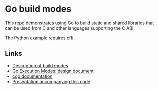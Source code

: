 # Go build modes

This repo demonstrates using Go to build
static and shared libraries
that can be used from C
and other languages supporting the C ABI.

The Python example requires [cffi](https://cffi.readthedocs.org/).

## Links

* [Description of build modes](https://golang.org/cmd/go/#hdr-Description_of_build_modes)
* [Go Execution Modes: design document](https://docs.google.com/document/d/1nr-TQHw_er6GOQRsF6T43GGhFDelrAP0NqSS_00RgZQ/edit?pli=1)
* [cgo documentation](https://golang.org/cmd/cgo/)
* [Presentation accompanying this code](http://slides.com/justinas/go-15-build-modes)
